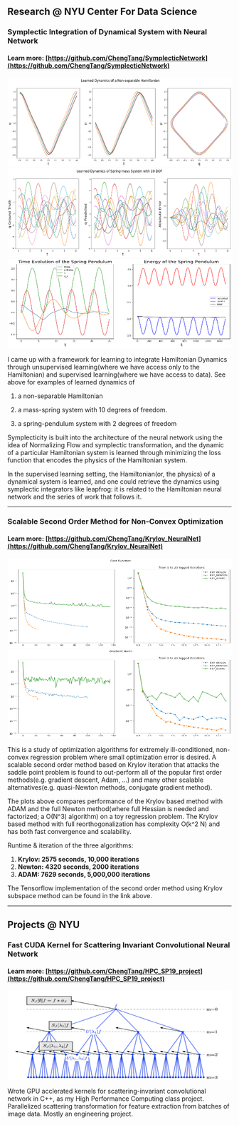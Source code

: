 ## Research @ NYU Center For Data Science
### Symplectic Integration of Dynamical System with Neural Network
#### Learn more: [https://github.com/ChengTang/SymplecticNetwork](https://github.com/ChengTang/SymplecticNetwork)
<img src="images/non-sep-hamiltonian.png?raw=true" width = "1000" height = "200" />
<img src="images/mass_spring_system.png?raw=true" width = "1000" height = "200" />
<img src="images/spring_pendulum.png?raw=true" width = "800" height = "200" />


I came up with a framework for learning to integrate Hamiltonian Dynamics through unsupervised learning(where we have access only to the Hamiltonian) and supervised learning(where we have access to data). See above for examples of learned dynamics of 

1. a non-separable Hamiltonian 

2. a mass-spring system with 10 degrees of freedom. 

3. a spring-pendulum system with 2 degrees of freedom


Symplecticity is built into the architecture of the neural network using the idea of Normalizing Flow and symplectic transformation, and the dynamic of a particular Hamiltonian system is learned through minimizing the loss function that encodes the physics of the Hamiltonian system. 

In the supervised learning setting, the Hamiltonian(or, the physics) of a dynamical system is learned, and one could retrieve the dynamics using symplectic integrators like leapfrog: it is related to the Hamiltonian neural network and the series of work that follows it.

---
### Scalable Second Order Method for Non-Convex Optimization
#### Learn more: [https://github.com/ChengTang/Krylov_NeuralNet](https://github.com/ChengTang/Krylov_NeuralNet)
<img src="images/opt_loss.png" width = "1000" height = "200" />
<img src="images/opt_grad.png" width = "700" height = "200" />


This is a study of optimization algorithms for extremely ill-conditioned, non-convex regression problem where small optimization error is desired. A scalable second order method based on Krylov iteration that attacks the saddle point problem is found to out-perform all of the popular first order methods(e.g. gradient descent, Adam, ...) and many other scalable alternatives(e.g. quasi-Newton methods, conjugate gradient method). 

The plots above compares performance of the Krylov based method with ADAM and the full Newton method(where full Hessian is needed and factorized; a O(N^3) algorithm) on a toy regression problem. The Krylov based method with full reorthogonalization has complexity O(k^2 N) and has both fast convergence and scalability.

Runtime & iteration of the three algorithms:

1. **Krylov: 2575 seconds, 10,000 iterations**
2. **Newton: 4320 seconds, 2000 iterations**
3. **ADAM: 7629 seconds, 5,000,000 iterations**

The Tensorflow implementation of the second order method using Krylov subspace method can be found in the link above. 

---

## Projects @ NYU

### Fast CUDA Kernel for Scattering Invariant Convolutional Neural Network
#### Learn more: [https://github.com/ChengTang/HPC_SP19_project](https://github.com/ChengTang/HPC_SP19_project)
<img src="images/scattering.png" width = "1000" height = "200" />

Wrote GPU acclerated kernels for scattering-invariant convolutional network in C++, as my High Performance Computing class project. Parallelized scattering transformation for feature extraction from batches of image data. Mostly an engineering project.
